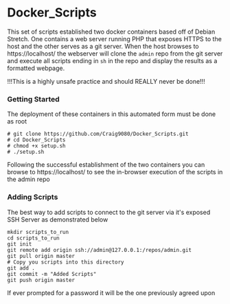 # Docker_Scripts

This set of scripts established two docker containers based off of Debian Stretch.  One contains a web server running PHP that exposes HTTPS to the host and the other serves as a git server.  When the host browses to https://localhost/ the webserver will clone the `admin` repo from the git server and execute all scripts ending in `sh` in the repo and display the results as a formatted webpage.

!!!This is a highly unsafe practice and should REALLY never be done!!!

### Getting Started

The deployment of these containers in this automated form must be done as root

```
# git clone https://github.com/Craig9080/Docker_Scripts.git
# cd Docker_Scripts
# chmod +x setup.sh
# ./setup.sh
```
Following the successful establishment of the two containers you can browse to https://localhost/ to see the in-browser execution of the scripts in the admin repo

### Adding Scripts

The best way to add scripts to connect to the git server via it's exposed SSH Server as demonstrated below

```
mkdir scripts_to_run
cd scripts_to_run
git init
git remote add origin ssh://admin@127.0.0.1:/repos/admin.git
git pull origin master
# Copy you scripts into this directory
git add .
git commit -m "Added Scripts"
git push origin master
```
If ever prompted for a password it will be the one previously agreed upon

